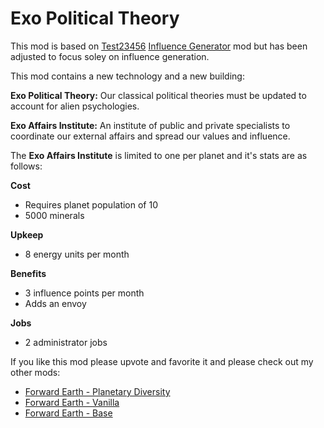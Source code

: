 # Exo Political Theory

This mod is based on [Test23456](https://steamcommunity.com/sharedfiles/filedetails/?id=848053326) [Influence Generator](https://steamcommunity.com/sharedfiles/filedetails/?id=848053326) mod but has been adjusted to focus soley on influence generation.

This mod contains a new technology and a new building:

**Exo Political Theory:** Our classical political theories must be updated to account for alien psychologies.

**Exo Affairs Institute:** An institute of public and private specialists to coordinate our external affairs and spread our values and influence.

The **Exo Affairs Institute** is limited to one per planet and it's stats are as follows:

**Cost**
- Requires planet population of 10
- 5000 minerals

**Upkeep**
- 8 energy units per month

**Benefits**
- 3 influence points per month
- Adds an envoy

**Jobs**
- 2 administrator jobs

If you like this mod please upvote and favorite it and please check out my other mods:

- [Forward Earth - Planetary Diversity](https://steamcommunity.com/sharedfiles/filedetails/?id=2112221417)
- [Forward Earth - Vanilla](https://steamcommunity.com/sharedfiles/filedetails/?id=2073000388)
- [Forward Earth - Base](https://steamcommunity.com/sharedfiles/filedetails/?id=2078567914)